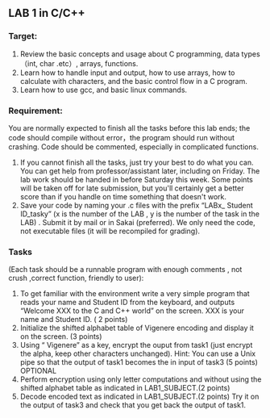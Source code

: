 ## LAB 1 in C/C++ 
### Target:
 1. Review the basic concepts and usage about C programming, data types（int, char .etc）,  arrays, functions.
 2. Learn how to handle input and output, how to use arrays, how to calculate with characters, and the basic control flow in a C program.
 3. Learn how to use gcc, and basic linux commands.
### Requirement:
You are normally expected to finish all the tasks before this lab ends; the code should compile without error，the program should run without crashing. Code should be commented, especially in complicated functions.

 1. If you cannot finish all the tasks, just try your best to do what you can. You can get help from professor/assistant later, including on Friday. The lab work should be handed in before Saturday this week. Some points will be taken off for late submission, but you'll certainly get a better score than if you handle on time something that doesn't work.
 2. Save your code by naming your .c files with the prefix “LABx_ Student ID_tasky” (x is the number of the LAB , y is the number of the task in the LAB) . Submit it by mail or in Sakai (preferred). We only need the code, not executable files (it will be recompiled for grading). 

### Tasks 
(Each task should be a runnable program with enough comments , not crush ,correct function, friendly to user):
 1. To get familiar with the environment write a very simple program that reads your name and Student ID from the keyboard, and outputs “Welcome XXX to the C and C++ world” on the screen. XXX is your name and Student ID. ( 2 points)
 2. Initialize the shifted alphabet table of Vigenere encoding and display it on the screen. (3 points)
 3. Using “ Vigenere” as a key, encrypt the ouput from task1 (just encrypt the alpha, keep other characters unchanged). Hint: You can use a Unix pipe so that the output of task1 becomes the in input of task3 (5 points)
OPTIONAL
 1. Perform encryption using only letter computations and without using the shifted alphabet table as indicated in LAB1_SUBJECT.(2 points)
 2. Decode encoded text as indicated in LAB1_SUBJECT.(2 points) Try it on the output of task3 and check that you get back the output of task1.

